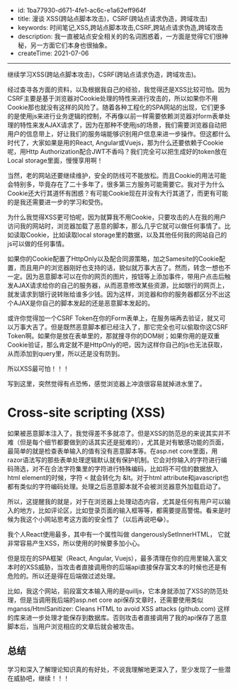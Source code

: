 - id: 1ba77930-d671-4fe1-ac6c-e1a62eff964f
- title: 漫谈 XSS(跨站点脚本攻击)，CSRF(跨站点请求伪造，跨域攻击)
- keywords: 时间笔记,XSS,跨站点脚本攻击,CSRF,跨站点请求伪造,跨域攻击
- description: 我一直被站点安全相关的的名词困惑着，一方面是觉得它们很神秘，另一方面它们本身也很抽象。
- createTime: 2021-07-06
---

继续学习XSS(跨站点脚本攻击)，CSRF(跨站点请求伪造，跨域攻击)。

经过查寻各方面的资料，以及根据我自己的经验，我觉得还是XSS比较可怕。因为CSRF主要是基于浏览器对Cookie处理的特性来进行攻击的，所以如果你不用Cookie那也就没有这样的风险了。随着各种工程化的SPA网站的出现，它们更多的是使用js来进行业务逻辑的控制，不再像以前一样需要依赖浏览器对form表单处理的特性来发AJAX请求了，因为在那种不使用js的场景，我们需要浏览器自动把用户的信息带上，好让我们的服务端能够识别用户信息来进一步操作。但这都什么时代了，大家如果是用的React, Angular或Vuejs，那为什么还要依赖于Cookie呢，用Http Authorization配合JWT不香吗？我们完全可以把生成好的token放在Local storage里面，慢慢享用啊！

当然，老的网站还要继续维护，安全的防线可不能放松。而且Cookie的用法可能会特别多，毕竟存在了二十多年了，很多第三方服务可能需要它。我对于为什么Cookie还大行其道怀有困惑？有可能Cookie现在并没有大行其道了，而更有可能的是我还需要进一步的学习和受伤。

为什么我觉得XSS更可怕呢，因为就算我不用Cookie，只要攻击的人在我的用户访问我的网站时，浏览器加载了恶意的脚本，那么几乎它就可以做任何事情了。比如读取Cookie，比如读取local storage里的数据，以及其他任何我的网站自己的js可以做的任何事情。

如果你的Cookie配置了HttpOnly以及配合同源策略，加之Samesite的Cookie配置，而且用户的浏览器刚好也支持的话，貌似就万事大吉了。然而，转念一想也不一定。因为恶意脚本可以在你的网页的图片，按钮等上添加事件，带用户点击后触发AJAX请求给你的自己的服务器，从而恶意修改某些资源，比如银行的网页上，就发请求到银行说转账给谁多少钱。因为这样，浏览器和你的服务器都区分不出这个AJAX是你自己的脚本发起的还是恶意脚本发起的。

或许你觉得加一个CSRF Token在你的Form表单上，在服务端再去验证，就又可以万事大吉了。但是既然恶意脚本都已经注入了，那它完全也可以偷取你这CSRF Token啊。如果你是放在表单里的，那就搜寻你的DOM树；如果你用的是双重Cookie验证，那么肯定就不是HttpOnly的吧，因为这样你自己的js也无法获取，从而添加到query里，所以还是没有防到。


所以XSS最可怕！！！

写到这里，突然觉得有点恐怖，感觉浏览器上冲浪很容易就掉进水里了。


# Cross-site scripting (XSS) 

如果被恶意脚本注入了，我觉得差不多就凉了。但是XSS的防范总的来说其实并不难（但是每个细节都要做到的话其实还是挺难的），尤其是对有敏感功能的页面，最简单的就是检查表单输入的值有没有恶意脚本等。在asp.net core里面，用razor语法写的那些表单处理逻辑默认就有保护机制。它会对你输入的字符进行编码筛选，对不在合法字符集里的字符进行特殊编码，比如将不可信的数据放入html element的时候，字符 < 就会转化为 &lt。对于html attribute和javascript也都有类似的字符编码处理。处理之后恶意脚本就不会被浏览器意外加载启动了。

所以，这提醒我的就是，对于在浏览器上处理动态内容，尤其是任何有用户可以输入的地方，比如评论区，比如登录页面的输入框等等，都需要提高警惕。看来是时候为我这个小网站思考这方面的安全性了（以后再说吧😂）。

我个人React使用最多，其中有一个属性叫做 dangerouslySetInnerHTML， 它就非常容易产生XSS，所以使用的时候要多加小心。

但是现在的SPA框架（React, Angular, Vuejs），最多清理在你的应用里输入富文本时的XSS威胁，当攻击者直接调用你的后端api直接保存富文本的时候也还是有危险的。所以还是得在后端做过滤处理。

比如，我这个网站，前段富文本输入用的是quilljs，它本身就添加了XSS的防范处理，但是当调用我后端的asp.net core api保存文章时，还需要使用类似 mganss/HtmlSanitizer: Cleans HTML to avoid XSS attacks (github.com) 这样的库来进一步处理才能保存到数据库。否则攻击者直接调用了我的api保存了恶意脚本后，当用户浏览相应的文章后就会被攻击。


## 总结
学习和深入了解理论知识真的有好处，不说我理解地更深入了，至少发现了一些潜在威胁吧，继续！！！
